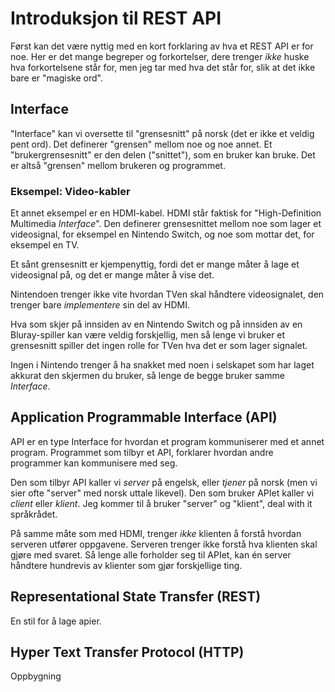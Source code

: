 # Introduksjon til REST API

Først kan det være nyttig med en kort forklaring av hva et REST API er for noe. Her er det mange begreper og forkortelser, dere trenger _ikke_ huske hva forkortelsene står for, men jeg tar med hva det står for, slik at det ikke bare er "magiske ord".

## Interface

"Interface" kan vi oversette til "grensesnitt" på norsk (det er ikke et veldig pent ord). Det definerer "grensen" mellom noe og noe annet. Et "brukergrensesnitt" er den delen ("snittet"), som en bruker kan bruke. Det er altså "grensen" mellom brukeren og programmet.

### Eksempel: Video-kabler

Et annet eksempel er en HDMI-kabel. HDMI står faktisk for "High-Definition Multimedia *Interface*". Den definerer grensesnittet mellom noe som lager et videosignal, for eksempel en Nintendo Switch, og noe som mottar det, for eksempel en TV.

Et sånt grensesnitt er kjempenyttig, fordi det er mange måter å lage et videosignal på, og det er mange måter å vise det. 

Nintendoen trenger ikke vite hvordan TVen skal håndtere videosignalet, den trenger bare _implementere_ sin del av HDMI.

Hva som skjer på innsiden av en Nintendo Switch og på innsiden av en Bluray-spiller kan være veldig forskjellig, men så lenge vi bruker et grensesnitt spiller det ingen rolle for TVen hva det er som lager signalet.

Ingen i Nintendo trenger å ha snakket med noen i selskapet som har laget akkurat den skjermen du bruker, så lenge de begge bruker samme _Interface_.

## Application Programmable Interface (API)

API er en type Interface for hvordan et program kommuniserer med et annet program. Programmet som tilbyr et API, forklarer hvordan andre programmer kan kommunisere med seg. 

Den som tilbyr API kaller vi _server_ på engelsk, eller _tjener_ på norsk (men vi sier ofte "server" med norsk uttale likevel). Den som bruker APIet kaller vi _client_ eller _klient_. Jeg kommer til å bruker "server" og "klient", deal with it språkrådet.

På samme måte som med HDMI, trenger _ikke_ klienten å forstå hvordan serveren utfører oppgavene. Serveren trenger ikke forstå hva klienten skal gjøre med svaret. Så lenge alle forholder seg til APIet, kan én server håndtere hundrevis av klienter som gjør forskjellige ting.

## Representational State Transfer (REST)

En stil for å lage apier.

## Hyper Text Transfer Protocol (HTTP)

Oppbygning